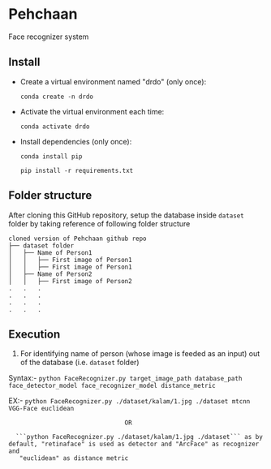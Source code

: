 # Pehchaan
Face recognizer system

## Install

- Create a virtual environment named "drdo" (only once):

  `conda create -n drdo`

- Activate the virtual environment each time:

  `conda activate drdo`

- Install dependencies (only once):

  `conda install pip`

  `pip install -r requirements.txt`
  
## Folder structure

After cloning this GitHub repository, setup the database inside `dataset` folder by taking reference of following folder structure
```
cloned version of Pehchaan github repo
├── dataset folder
│   ├── Name of Person1
│   │   ├── First image of Person1
│   │   ├── First image of Person1
│   ├── Name of Person2
│   │   ├── First image of Person2
.   .   .
.   .   .
.   .   .
.   .   .
```

## Execution

1) For identifying name of person (whose image is feeded as an input) out of the database (i.e. `dataset` folder)

Syntax:- `python FaceRecognizer.py target_image_path database_path face_detector_model face_recognizer_model distance_metric`

EX:- ```python FaceRecognizer.py ./dataset/kalam/1.jpg ./dataset mtcnn VGG-Face euclidean```

                                    OR
 
      ```python FaceRecognizer.py ./dataset/kalam/1.jpg ./dataset``` as by default, "retinaface" is used as detector and "ArcFace" as recognizer and    
       "euclidean" as distance metric
